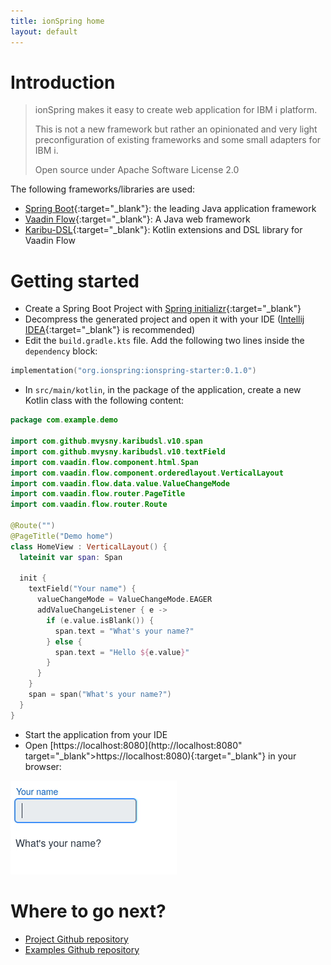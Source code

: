 ```yaml
---
title: ionSpring home
layout: default
---
```


# Introduction

> ionSpring makes it easy to create web application for IBM i platform.
>
> This is not a new framework but rather an opinionated and very light preconfiguration of existing frameworks and some small adapters for IBM i.
>
> Open source under Apache Software License 2.0

The following frameworks/libraries are used:
* [Spring Boot](https://spring.io/projects/spring-boot){:target="_blank"}: the leading Java application framework
* [Vaadin Flow](https://vaadin.com){:target="_blank"}: A Java web framework
* [Karibu-DSL](https://github.com/mvysny/karibu-dsl){:target="_blank"}: Kotlin extensions and DSL library for Vaadin Flow

# Getting started

* Create a Spring Boot Project with [Spring initializr](https://start.spring.io/#!type=gradle-project-kotlin&language=kotlin&packaging=jar&jvmVersion=17&groupId=com.example&artifactId=demo&name=demo&description=Demo%20project%20for%20Spring%20Boot&packageName=com.example.demo&dependencies=vaadin,devtools){:target="_blank"}
* Decompress the generated project and open it with your IDE ([Intellij IDEA](https://www.jetbrains.com/idea/){:target="_blank"} is recommended)
* Edit the `build.gradle.kts` file. Add the following two lines inside the `dependency` block:

```kotlin
implementation("org.ionspring:ionspring-starter:0.1.0")
```

* In `src/main/kotlin`, in the package of the application, create a new Kotlin class with the following content:

```kotlin
package com.example.demo

import com.github.mvysny.karibudsl.v10.span
import com.github.mvysny.karibudsl.v10.textField
import com.vaadin.flow.component.html.Span
import com.vaadin.flow.component.orderedlayout.VerticalLayout
import com.vaadin.flow.data.value.ValueChangeMode
import com.vaadin.flow.router.PageTitle
import com.vaadin.flow.router.Route

@Route("")
@PageTitle("Demo home")
class HomeView : VerticalLayout() {
  lateinit var span: Span

  init {
    textField("Your name") {
      valueChangeMode = ValueChangeMode.EAGER
      addValueChangeListener { e ->
        if (e.value.isBlank()) {
          span.text = "What's your name?"
        } else {
          span.text = "Hello ${e.value}"
        }
      }
    }
    span = span("What's your name?")
  }
}
```

* Start the application from your IDE
* Open [https://localhost:8080](http://localhost:8080" target="_blank">https://localhost:8080){:target="_blank"} in your browser:

![Getting started](/assets/img/getting-started.gif)

# Where to go next?

* [Project Github repository](https://github.com/ionspring/ionspring)
* [Examples Github repository](https://github.com/ionspring/ionspring-examples)
